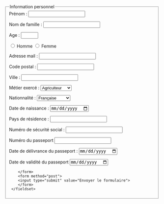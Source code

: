 <fieldset>           
<legend>Information personnel</legend>
        <form>
            <label for="prenom">Prénom :</label>
            <input type="text" id="prenom" name="prenom" required="">
        </form>
        <form>
            <label for="nom">Nom de famille :</label>
            <input type="text" id="nom" name="nom" required="">
        </form>
        <form>
            <label for="age">Age :</label>
            <input type="number" id="age" name="age" min="16" max="99">
        </form>
        <form>
            <input type="radio" id="h" name="sexe" value="homme">
            <label for="h">Homme</label>
            <input type="radio" id="f" name="sexe" value="femme">
            <label for="f">Femme</label>
        </form>
        <form>
            <label for="mail">Adresse mail :</label>
            <input type="email" id="mail" name="mail" required="">
        </form>
        <form>
            <label for="codepostal">Code postal :</label>
            <input type="text" id="codepostal" name="codepostal" maxlength="5">
        </form>
        <form>
            <label for="ville">Ville :</label>
            <input type="text" id="ville" name="ville">
        </form>
        <form>
            <label for="metier">Métier exercé :</label>
            <select id="metier" name="metier">
                <optgroup label="Métier">
                    <option value="agriculture">Agriculteur</option>
                    <option value="ouvrier">Ouvrier</option>
                    <option value="jardinage">Jardinier</option>
                </optgroup>
            </select>
        </form>
        <form>
            <label for="nationnalite">Nationnalité :</label>
            <select id="nationnalite" name="nationnalite">
                <optgroup label="Nationnalité">
                    <option value="française">Française</option>
                    <option value="canadienne">Canadienne</option>
                    <option value="americaine">Américaine</option>
                    <option value="africaine">Africaine</option>
                </optgroup>
            </select>
        </form>
        <form>
            <label for="date">Date de naissance :</label>
            <input type="date" id="date" name="date">
        </form>
        <form>
            <label for="pays">Pays de résidence :</label>
            <input type="text" id="pays" name="pays">
        </form>
        <form>
            <label for="securite">Numéro de sécurité social :</label>
            <input type="number" id="securite" name="securite">
        </form>
        <form>
            <label for="passport">Numéro du passeport</label>
            <input type="number" id="passport" name="passport">
        </form>
        <form>
            <label for="delivrance">Date de délivrance du passeport :</label>
            <input type="date" id="delivrance" name="delivrance">
        </form>
        <form>
            <label for="validite">Date de validité du passeport</label>
            <input type="date" id="validite" name="validite">
            
        </form>
        <form method="post">
        <input type="submit" value="Envoyer le formulaire">
        </form>
     </fieldset>

